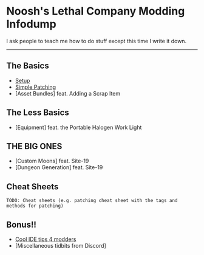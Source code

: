 # Noosh's Lethal Company Modding Infodump
I ask people to teach me how to do stuff except this time I write it down.

---
## The Basics
 - [Setup](pages/setup.md)
 - [Simple Patching](pages/basic-patching.md)
 - [Asset Bundles] feat. Adding a Scrap Item

 ## The Less Basics
  - [Equipment] feat. the Portable Halogen Work Light

## THE BIG ONES
- [Custom Moons] feat. Site-19
- [Dungeon Generation] feat. Site-19

## Cheat Sheets
	TODO: Cheat sheets (e.g. patching cheat sheet with the tags and methods for patching)
## Bonus!!
 - [Cool IDE tips 4 modders](pages/ide-tips.md)
 - [Miscellaneous tidbits from Discord]